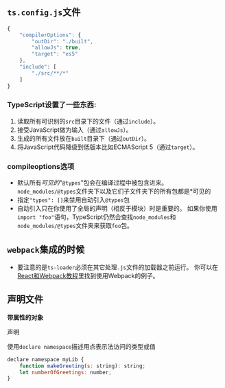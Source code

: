 ## `ts.config.js`文件

```js
{
    "compilerOptions": {
        "outDir": "./built",
        "allowJs": true,
        "target": "es5"
    },
    "include": [
        "./src/**/*"
    ]
}
```

### TypeScript设置了一些东西:

1. 读取所有可识别的`src`目录下的文件（通过`include`）。
2. 接受JavaScript做为输入（通过`allowJs`）。
3. 生成的所有文件放在`built`目录下（通过`outDir`）。
4. 将JavaScript代码降级到低版本比如ECMAScript 5（通过`target`）。

### compileoptions选项

- 默认所有*可见的*"`@types`"包会在编译过程中被包含进来。 `node_modules/@types`文件夹下以及它们子文件夹下的所有包都是*可见的
- 指定`"types": []`来禁用自动引入`@types`包
- 自动引入只在你使用了全局的声明（相反于模块）时是重要的。 如果你使用 `import "foo"`语句，TypeScript仍然会查找`node_modules`和`node_modules/@types`文件夹来获取`foo`包。

## `webpack`集成的时候

- 要注意的是`ts-loader`必须在其它处理`.js`文件的加载器之前运行。 你可以在[React和Webpack教程](https://www.tslang.cn/docs/handbook/react-&-webpack.html)里找到使用Webpack的例子。

## 声明文件

**带属性的对象**

声明 

使用`declare namespace`描述用点表示法访问的类型或值

```js
declare namespace myLib {
    function makeGreeting(s: string): string;
    let numberOfGreetings: number;
}
```



